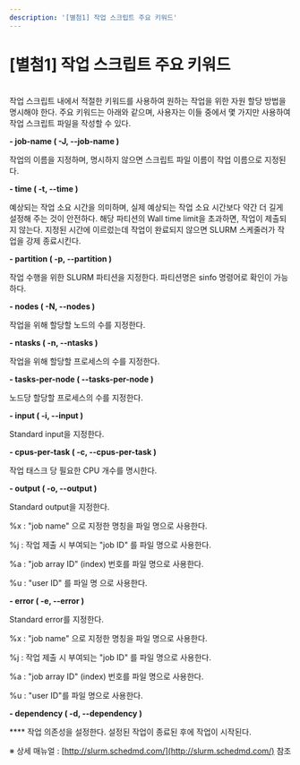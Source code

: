 ```yaml
---
description: '[별첨1] 작업 스크립트 주요 키워드'
---
```


# \[별첨1] 작업 스크립트 주요 키워드

\
&#x20;작업 스크립트 내에서 적절한 키워드를 사용하여 원하는 작업을 위한 자원 할당 방법을 명시해야 한다. 주요 키워드는 아래와 같으며, 사용자는 이들 중에서 몇 가지만 사용하여 작업 스크립트 파일을 작성할 수 있다.&#x20;

&#x20;

**- job-name ( -J, --job-name )**

&#x20;작업의 이름을 지정하며, 명시하지 않으면 스크립트 파일 이름이 작업 이름으로 지정된다.

&#x20;

**- time ( -t, --time )**

&#x20;예상되는 작업 소요 시간을 의미하며, 실제 예상되는 작업 소요 시간보다 약간 더 길게 설정해 주는 것이 안전하다. 해당 파티션의 Wall time limit을 초과하면, 작업이 제출되지 않는다. 지정된 시간에 이르렀는데 작업이 완료되지 않으면 SLURM 스케줄러가 작업을 강제 종료시킨다.

&#x20;

**- partition ( -p, --partition )**

&#x20;작업 수행을 위한 SLURM 파티션을 지정한다. 파티션명은 sinfo 명령어로 확인이 가능하다.

&#x20;

**- nodes ( -N, --nodes )**

&#x20; 작업을 위해 할당할 노드의 수를 지정한다.

&#x20;

**- ntasks ( -n, --ntasks )**

&#x20; 작업을 위해 할당할 프로세스의 수를 지정한다.

&#x20;

**- tasks-per-node ( --tasks-per-node )**

&#x20; 노드당 할당할 프로세스의 수를 지정한다.

&#x20;

**- input ( -i, --input )**

&#x20; Standard input을 지정한다.

&#x20;

**- cpus-per-task ( -c, --cpus-per-task )**

&#x20;  작업 태스크 당 필요한 CPU 개수를 명시한다.

**- output ( -o, --output )**

&#x20; Standard output을 지정한다.

&#x20;   %x : "job name" 으로 지정한 명칭을 파일 명으로 사용한다.

&#x20;   %j : 작업 제출 시 부여되는 "job ID" 를 파일 명으로 사용한다.

&#x20;   %a : "job array ID" (index) 번호를 파일 명으로 사용한다.

&#x20;   %u : "user ID" 를 파일 명 으로 사용한다.

&#x20;

**- error ( -e, --error )**

&#x20;  Standard error를 지정한다.

&#x20;   %x : "job name" 으로 지정한 명칭을 파일 명으로 사용한다.

&#x20;   %j : 작업 제출 시 부여되는 "job ID" 를 파일 명으로 사용한다.

&#x20;   %a : "job array ID" (index) 번호를 파일 명으로 사용한다.

&#x20;   %u : "user ID"를 파일 명으로 사용한다.

&#x20;

**- dependency ( -d, --dependency )**

&#x20; ****  작업 의존성을 설정한다. 설정된 작업이 종료된 후에 작업이 시작된다. &#x20;

&#x20;

&#x20;

※ 상세 매뉴얼 : [http://slurm.schedmd.com/](http://slurm.schedmd.com/) 참조
